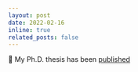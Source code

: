 ```yaml
---
layout: post
date: 2022-02-16
inline: true
related_posts: false
---
```


📰 My Ph.D. thesis has been [published](https://doi.org/10779/uos.25205423.v1) 